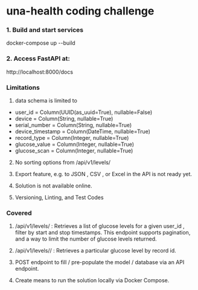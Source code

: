 # una-health coding challenge

### 1. Build and start services
docker-compose up --build

### 2. Access FastAPI at:
http://localhost:8000/docs

### Limitations

1. data schema is limited to 
 - user_id = Column(UUID(as_uuid=True), nullable=False)
 - device = Column(String, nullable=True)
 - serial_number = Column(String, nullable=True)
 - device_timestamp = Column(DateTime, nullable=True)
 - record_type = Column(Integer, nullable=True)
 - glucose_value = Column(Integer, nullable=True)
 - glucose_scan = Column(Integer, nullable=True)

2. No sorting options from /api/v1/levels/

3. Export feature, e.g. to JSON , CSV , or Excel in the API is not ready yet.

4. Solution is not available online.

5. Versioning, Linting, and Test Codes

### Covered

1. /api/v1/levels/ : Retrieves a list of glucose levels for a given
user_id , filter by start and stop timestamps. This endpoint
supports pagination, and a way to limit the number of
glucose levels returned.

2. /api/v1/levels/<id>/ : Retrieves a particular glucose level by record id.

3. POST endpoint to fill / pre-populate the model / database via an
API endpoint.

4. Create means to run the solution locally via Docker Compose.
